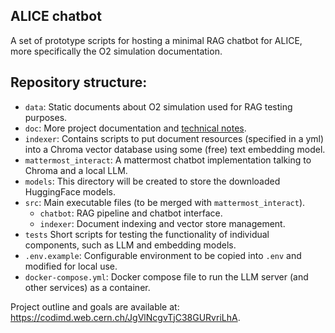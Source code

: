 ## ALICE chatbot

A set of prototype scripts for hosting a minimal RAG chatbot for ALICE, more specifically the O2 simulation documentation.


## Repository structure:

- `data`: Static documents about O2 simulation used for RAG testing purposes.
- `doc`: More project documentation and [technical notes](doc/technical_notes.md).
- `indexer`: Contains scripts to put document resources (specified in a yml) into a Chroma vector database using some (free) text embedding model.
- `mattermost_interact`: A mattermost chatbot implementation talking to Chroma and a local LLM.
- `models`: This directory will be created to store the downloaded HuggingFace models.
- `src`: Main executable files (to be merged with `mattermost_interact`).
    - `chatbot`: RAG pipeline and chatbot interface.
    - `indexer`: Document indexing and vector store management.
- `tests` Short scripts for testing the functionality of individual components, such as LLM and embedding models.
- `.env.example`: Configurable environment to be copied into `.env` and modified for local use.
- `docker-compose.yml`: Docker compose file to run the LLM server (and other services) as a container.

Project outline and goals are available at: https://codimd.web.cern.ch/JgVlNcgvTjC38GURvriLhA.
